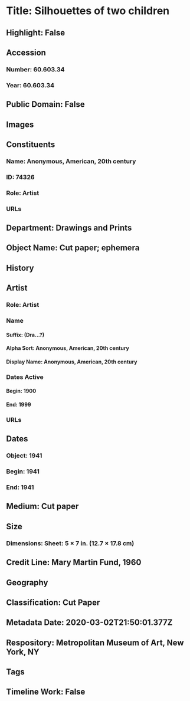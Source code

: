 # Title: Silhouettes of two children
## Highlight: False
## Accession
### Number: 60.603.34
### Year: 60.603.34
## Public Domain: False
## Images
## Constituents
### Name: Anonymous, American, 20th century
### ID: 74326
### Role: Artist
### URLs
## Department: Drawings and Prints
## Object Name: Cut paper; ephemera
## History
## Artist
### Role: Artist
### Name
#### Suffix: (Dra...?)
#### Alpha Sort: Anonymous, American, 20th century
#### Display Name: Anonymous, American, 20th century
### Dates Active
#### Begin: 1900
#### End: 1999
### URLs
## Dates
### Object: 1941
### Begin: 1941
### End: 1941
## Medium: Cut paper
## Size
### Dimensions: Sheet: 5 × 7 in. (12.7 × 17.8 cm)
## Credit Line: Mary Martin Fund, 1960
## Geography
## Classification: Cut Paper
## Metadata Date: 2020-03-02T21:50:01.377Z
## Respository: Metropolitan Museum of Art, New York, NY
## Tags
## Timeline Work: False